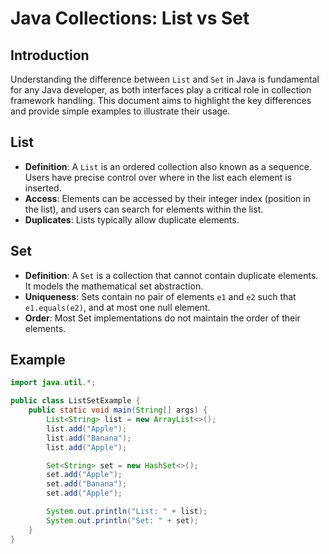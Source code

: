 # Java Collections: List vs Set

## Introduction

Understanding the difference between `List` and `Set` in Java is fundamental for any Java developer, as both interfaces play a critical role in collection framework handling. This document aims to highlight the key differences and provide simple examples to illustrate their usage.

## List
- **Definition**: A `List` is an ordered collection also known as a sequence. Users have precise control over where in the list each element is inserted.
- **Access**: Elements can be accessed by their integer index (position in the list), and users can search for elements within the list.
- **Duplicates**: Lists typically allow duplicate elements.

## Set
- **Definition**: A `Set` is a collection that cannot contain duplicate elements. It models the mathematical set abstraction.
- **Uniqueness**: Sets contain no pair of elements `e1` and `e2` such that `e1.equals(e2)`, and at most one null element.
- **Order**: Most Set implementations do not maintain the order of their elements.

## Example

```java
import java.util.*;

public class ListSetExample {
    public static void main(String[] args) {
        List<String> list = new ArrayList<>();
        list.add("Apple");
        list.add("Banana");
        list.add("Apple");

        Set<String> set = new HashSet<>();
        set.add("Apple");
        set.add("Banana");
        set.add("Apple");

        System.out.println("List: " + list);
        System.out.println("Set: " + set);
    }
}
